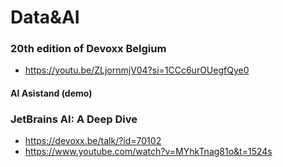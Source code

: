# Data&AI

### 20th edition of Devoxx Belgium
* https://youtu.be/ZLjornmjV04?si=1CCc6urOUegfQye0
#### AI Asistand (demo)

### JetBrains AI: A Deep Dive
* https://devoxx.be/talk/?id=70102
* https://www.youtube.com/watch?v=MYhkTnag81o&t=1524s
